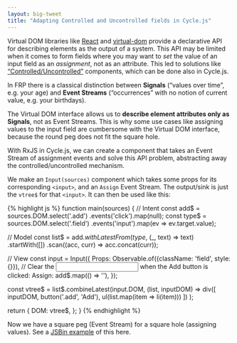 ```yaml
---
layout: big-tweet
title: "Adapting Controlled and Uncontrolled fields in Cycle.js"
---
```


Virtual DOM libraries like [React](http://facebook.github.io/react) and [virtual-dom](https://github.com/Matt-Esch/virtual-dom) provide a declarative API for describing elements as the output of a system. This API may be limited when it comes to form fields where you may want to *set* the value of an input field as an *assignment*, not as an attribute. This led to solutions like [“Controlled/Uncontrolled”](http://facebook.github.io/react/docs/forms.html#controlled-components) components, which can be done also in Cycle.js.

In FRP there is a classical distinction between **Signals** (“values over time”, e.g. your age) and **Event Streams** (“occurrences” with no notion of current value, e.g. your birthdays).

The Virtual DOM interface allows us to **describe element attributes only as Signals**, not as Event Streams. This is why some use cases like assigning values to the input field are cumbersome with the Virtual DOM interface, because the round peg does not fit the square hole.

With RxJS in Cycle.js, we can create a component that takes an Event Stream of assignment events and solve this API problem, abstracting away the controlled/uncontrolled mechanism.

We make an `Input(sources)` component which takes some props for its corresponding `<input>`, and an `Assign` Event Stream. The output/sink is just the `vtree$` for that `<input>`. It can then be used like this:

{% highlight js %}
function main(sources) {
  // Intent
  const add$ = sources.DOM.select('.add')
    .events('click').map(null);
  const type$ = sources.DOM.select('.field')
    .events('input').map(ev => ev.target.value);

  // Model
  const list$ = add$.withLatestFrom(type$, (_, text) => text)
    .startWith([])
    .scan((acc, curr) => acc.concat(curr));

  // View
  const input = Input({
    Props: Observable.of({className: 'field', style: {}}),
    // Clear the <input> when the Add button is clicked:
    Assign: add$.map(() => ''),
  });

  const vtree$ = list$.combineLatest(input.DOM,
    (list, inputDOM) =>
      div([
        inputDOM,
        button('.add', 'Add'),
        ul(list.map(item => li(item)))
      ])
    );

  return {
    DOM: vtree$,
  };
}
{% endhighlight %}

Now we have a square peg (Event Stream) for a square hole (assigning values). See a [JSBin example](https://jsbin.com/vacuzo/edit?js,output) of this here.
